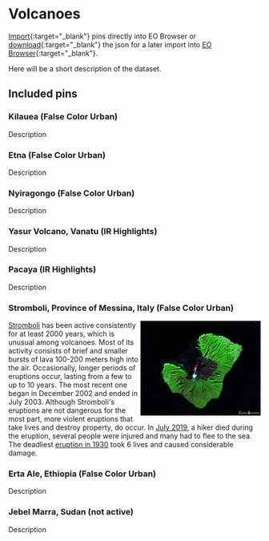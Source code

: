 # Volcanoes

[Import](https://apps.sentinel-hub.com/eo-browser/?sharedPinsListId=7db11184-de21-4647-8a6d-4871b5044ce8){:target="_blank"} pins directly into EO Browser or [download](Volcanoes.json){:target="_blank"} the json for a later import into [EO Browser](https://apps.sentinel-hub.com/eo-browser/?zoom=10&lat=41.9&lng=12.5&themeId=DEFAULT-THEME){:target="_blank"}.

Here will be a short description of the dataset.

## Included pins 

### Kilauea (False Color Urban)

Description

### Etna (False Color Urban)

Description

### Nyiragongo (False Color Urban)

Description

### Yasur Volcano, Vanatu (IR Highlights)

Description

### Pacaya (IR Highlights)

Description

### Stromboli, Province of Messina, Italy (False Color Urban)

[<img src="fig/Stromboli_thumbnail.jpg" align="right" width="240">](https://www.flickr.com/photos/sentinelhub/49621823051/in/album-72157714991542468/)[Stromboli](https://www.volcanodiscovery.com/stromboli.html) has been active consistently for at least 2000 years, which is unusual among volcanoes.  Most of its activity consists of brief and smaller bursts of lava 100-200 meters high into the air. Occasionally, longer periods of eruptions occur, lasting from a few to up to 10 years. The most recent one began in December 2002 and ended in July 2003. Although Stromboli's eruptions are not dangerous for the most part, more violent eruptions that take lives and destroy property, do occur. In [July 2019](https://www.bbc.com/news/world-europe-48857422), a hiker died during the eruption, several people were injured and many had to flee to the sea. The deadliest [eruption in 1930](http://www.geo.mtu.edu/volcanoes/boris/mirror/mirrored_html/STROMBOLI-1930.html) took 6 lives and caused considerable damage. 

### Erta Ale, Ethiopia (False Color Urban)

Description

### Jebel Marra, Sudan (not active)

Description
